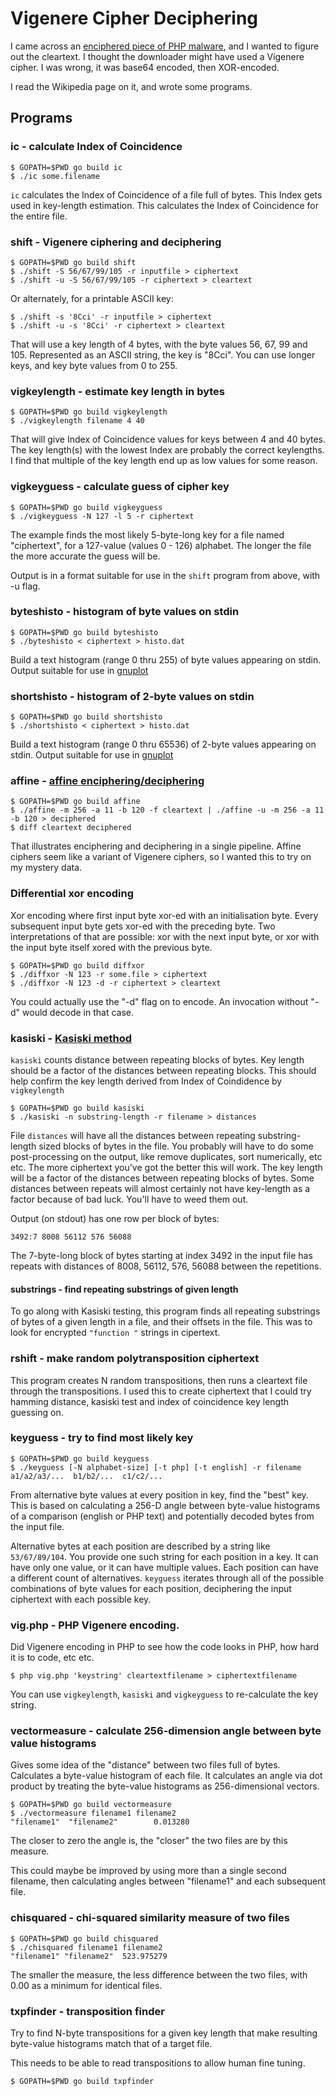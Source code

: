 # Vigenere Cipher Deciphering

I came across an [enciphered piece of PHP malware](https://github.com/bediger4000/php-malware-analysis/NxAaGc),
and I wanted to figure out the cleartext.
I thought the downloader might have used a Vigenere cipher.
I was wrong, it was base64 encoded, then XOR-encoded.

I read the Wikipedia page on it, and wrote some programs.

## Programs

### ic - calculate Index of Coincidence

	$ GOPATH=$PWD go build ic
	$ ./ic some.filename

`ic` calculates the Index of Coincidence of a file full of bytes.
This Index gets used in key-length estimation.
This calculates the Index of Coincidence for the entire file.

### shift - Vigenere ciphering and deciphering

	$ GOPATH=$PWD go build shift
	$ ./shift -S 56/67/99/105 -r inputfile > ciphertext
    $ ./shift -u -S 56/67/99/105 -r ciphertext > cleartext

Or alternately, for a printable ASCII key:

	$ ./shift -s '8Cci' -r inputfile > ciphertext
    $ ./shift -u -s '8Cci' -r ciphertext > cleartext


That will use a key length of 4 bytes, with the byte values 56, 67, 99 and 105.
Represented as an ASCII string, the key is "8Cci". You can use longer keys, and
key byte values from 0 to 255.

### vigkeylength - estimate key length in bytes

    $ GOPATH=$PWD go build vigkeylength
    $ ./vigkeylength filename 4 40

That will give Index of Coincidence values for keys between 4 and 40 bytes.
The key length(s) with the lowest Index are probably the correct keylengths.
I find that multiple of the key length end up as low values for some reason.

### vigkeyguess - calculate guess of cipher key

    $ GOPATH=$PWD go build vigkeyguess
    $ ./vigkeyguess -N 127 -l 5 -r ciphertext

The example finds the most likely 5-byte-long key for a file named "ciphertext",
for a 127-value (values 0 - 126) alphabet.
The longer the file the more accurate the guess will be.

Output is in a format suitable for use in the `shift` program from above, with -u flag.

### byteshisto - histogram of byte values on stdin

    $ GOPATH=$PWD go build byteshisto
    $ ./byteshisto < ciphertext > histo.dat

Build a text histogram (range 0 thru 255) of byte values appearing on stdin.
Output suitable for use in [gnuplot](http://gnuplot.info/)

### shortshisto - histogram of 2-byte values on stdin

    $ GOPATH=$PWD go build shortshisto
    $ ./shortshisto < ciphertext > histo.dat

Build a text histogram (range 0 thru 65536)
of 2-byte values appearing on stdin.
Output suitable for use in [gnuplot](http://gnuplot.info/)

### affine - [affine enciphering/deciphering](https://en.wikipedia.org/wiki/Affine_cipher)

    $ GOPATH=$PWD go build affine
    $ ./affine -m 256 -a 11 -b 120 -f cleartext | ./affine -u -m 256 -a 11 -b 120 > deciphered
	$ diff cleartext deciphered

That illustrates enciphering and deciphering in a single pipeline.
Affine ciphers seem like a variant of Vigenere ciphers,
so I wanted this to try on my mystery data.

### Differential xor encoding

Xor encoding where first input byte xor-ed with an initialisation byte.
Every subsequent input byte gets xor-ed with the preceding byte.
Two interpretations of that are possible: xor with the next input byte,
or xor with the input byte itself xored with the previous byte.

    $ GOPATH=$PWD go build diffxor
    $ ./diffxor -N 123 -r some.file > ciphertext
    $ ./diffxor -N 123 -d -r ciphertext > cleartext

You could actually use the "-d" flag on to encode.
An invocation without "-d" would decode in that case.

### kasiski - [Kasiski method](https://en.wikipedia.org/wiki/Kasiski_examination)

`kasiski` counts distance between repeating blocks of bytes.
Key length should be a factor of the distances between repeating blocks.
This should help confirm the key length
derived from Index of Coindidence by `vigkeylength`

    $ GOPATH=$PWD go build kasiski
	$ ./kasiski -n substring-length -r filename > distances

File `distances` will have all the distances between repeating substring-length sized blocks of bytes in the file.
You probably will have to do some post-processing on the output,
like remove duplicates, sort numerically, etc etc.
The more ciphertext you've got the better this will work.
The key length will be a factor of the distances
between repeating blocks of bytes.
Some distances between repeats will almost certainly
not have key-length as a factor because of bad luck.
You'll have to weed them out.

Output (on stdout) has one row per block of bytes:

    3492:7 8008 56112 576 56088

The 7-byte-long block of bytes starting at index 3492 in the
input file has repeats with distances of 8008, 56112, 576, 56088
between the repetitions.

#### substrings - find repeating substrings of given length

To go along with Kasiski testing,
this program finds all repeating substrings of bytes of a given length
in a file,
and their offsets in the file.
This was to look for encrypted `"function "` strings in cipertext.

### rshift - make random polytransposition ciphertext

This program creates N random transpositions,
then runs a cleartext file through the transpositions.
I used this to create ciphertext that I could try hamming distance,
kasiski test and index of coincidence key length guessing on.

### keyguess - try to find most likely key

    $ GOPATH=$PWD go build keyguess
	$ ./keyguess [-N alphabet-size] [-t php] [-t english] -r filename a1/a2/a3/...  b1/b2/...  c1/c2/...

From alternative byte values at every position in key, find the "best" key.
This is based on calculating a 256-D angle between byte-value histograms of a comparison
(english or PHP text) and potentially decoded bytes from the input file.

Alternative bytes at each position are described by a string like `53/67/89/104`.
You provide one such string for each position in a key. It can have only one value, or
it can have multiple values. Each position can have a different count of alternatives.
`keyguess` iterates through all of the possible combinations of byte values for
each position, deciphering the input ciphertext with each possible key.

### vig.php - PHP Vigenere encoding.

Did Vigenere encoding in PHP to see how the code looks in PHP,
how hard it is to code, etc etc.

    $ php vig.php 'keystring' cleartextfilename > ciphertextfilename

You can use `vigkeylength`, `kasiski` and `vigkeyguess` to re-calculate
the key string.

### vectormeasure - calculate 256-dimension angle between byte value histograms

Gives some idea of the "distance" between two files full of bytes.
Calculates a byte-value histogram of each file.
It calculates an angle via dot product by
treating the byte-value histograms as 256-dimensional vectors.

    $ GOPATH=$PWD go build vectormeasure
    $ ./vectormeasure filename1 filename2
    "filename1"  "filename2"        0.013280

The closer to zero the angle is,
the "closer" the two files are by this measure.

This could maybe be improved by using more than a single
second filename,
then calculating angles between "filename1" and each subsequent file.

### chisquared - chi-squared similarity measure of two files

    $ GOPATH=$PWD go build chisquared
    $ ./chisquared filename1 filename2
    "filename1" "filename2"  523.975279

The smaller the measure,
the less difference between the two files,
with 0.00 as a minimum for identical files.

### txpfinder - transposition finder

Try to find N-byte transpositions for a given key length
that make resulting byte-value histograms match that of a target file.

This needs to be able to read transpositions to allow human fine tuning.

    $ GOPATH=$PWD go build txpfinder
